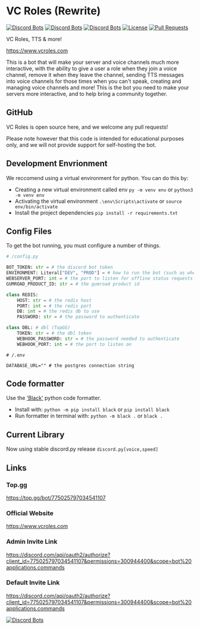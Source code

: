 # VC Roles (Rewrite)

[![Discord Bots](https://top.gg/api/widget/status/775025797034541107.svg)](https://top.gg/bot/775025797034541107)
[![Discord Bots](https://top.gg/api/widget/servers/775025797034541107.svg?noavatar=true)](https://top.gg/bot/775025797034541107)
[![Discord Bots](https://top.gg/api/widget/owner/775025797034541107.svg?noavatar=true)](https://top.gg/bot/775025797034541107)
[![License](https://img.shields.io/badge/license-Apache%202.0%20with%20Commons%20Clause-blue)](https://commonsclause.com/)
[![Pull Requests](https://img.shields.io/badge/Pull%20Requests-Welcome!-brightgreen)](https://github.com/CDESamBotDev/VCRoles/pulls)

VC Roles, TTS & more!

<https://www.vcroles.com>

This is a bot that will make your server and voice channels much more interactive, with the ability to give a user a role when they join a voice channel, remove it when they leave the channel, sending TTS messages into voice channels for those times when you can't speak, creating and managing voice channels and more! This is the bot you need to make your servers more interactive, and to help bring a community together.

## GitHub

VC Roles is open source here, and we welcome any pull requests!

Please note however that this code is intended for educational purposes only, and we will not provide support for self-hosting the bot.

## Development Envrionment

We reccomend using a virtual environment for python. You can do this by:

-   Creating a new virtual environment called env `py -m venv env` or `python3 -m venv env`
-   Activating the virtual environment `.\env\Scripts\activate` or `source env/bin/activate`
-   Install the project dependencies `pip install -r requirements.txt`

## Config Files

To get the bot running, you must configure a number of things.

```py
# /config.py

BOT_TOKEN: str = # the discord bot token
ENVIRONMENT: Literal["DEV", "PROD"] = # how to run the bot (such as whether to use topgg integration)
WEBSERVER_PORT: int = # the port to listen for offline status requests
GUMROAD_PRODUCT_ID: str = # the gumroad product id

class REDIS:
    HOST: str = # the redis host
    PORT: int = # the redis port
    DB: int = # the redis db to use
    PASSWORD: str = # the password to authenticate

class DBL: # dbl (TopGG)
    TOKEN: str = # the dbl token
    WEBHOOK_PASSWORD: str = # the password needed to authenticate
    WEBHOOK_PORT: int = # the port to listen on
```

```properties
# /.env

DATABASE_URL="" # the postgres connection string
```

## Code formatter

Use the ['Black'](https://black.readthedocs.io/en/stable/getting_started.html) python code formatter.

-   Install with: `python -m pip install black` or `pip install black`
-   Run formatter in terminal with: `python -m black .` or `black .`

## Current Library

Now using stable discord.py release `discord.py[voice,speed]`

## Links

### Top.gg

<https://top.gg/bot/775025797034541107>

### Official Website

<https://www.vcroles.com>

### Admin Invite Link

<https://discord.com/api/oauth2/authorize?client_id=775025797034541107&permissions=300944400&scope=bot%20applications.commands>

### Default Invite Link

<https://discord.com/api/oauth2/authorize?client_id=775025797034541107&permissions=300944400&scope=bot%20applications.commands>

[![Discord Bots](https://top.gg/api/widget/775025797034541107.svg)](https://top.gg/bot/775025797034541107)
